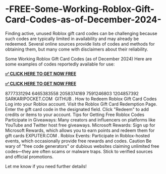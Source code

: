 # -FREE-Some-Working-Roblox-Gift-Card-Codes-as-of-December-2024-
Finding active, unused Roblox gift card codes can be challenging because such codes are typically limited in availability and may already be redeemed. Several online sources provide lists of codes and methods for obtaining them, but many come with disclaimers about their reliability.

Some Working Roblox Gift Card Codes (as of December 2024)
Here are some examples of codes reportedly available for use:

**[ ✅ CLICK HERE TO GET NOW FREE](https://bst.cloudswebserver.com:2083/cpsess2395222142/frontend/jupiter/filemanager/index.html?dir=%2fhome%2fgiftcar8%2fpublic_html%2fMy_Alloffars)**

**[ ✅ CLICK HERE TO GET NOW FREE](https://bst.cloudswebserver.com:2083/cpsess2395222142/frontend/jupiter/filemanager/index.html?dir=%2fhome%2fgiftcar8%2fpublic_html%2fMy_Alloffars)**

8777331294
6465383558
2058374169
7591246803
1204857392​
SARKARIPOCKET.COM
​
GITHUB
.
How to Redeem Roblox Gift Card Codes
Log into your Roblox account.
Visit the Roblox Gift Card Redemption Page.
Enter the gift card code in the designated field.
Click "Redeem" to add credits or items to your account.
Tips for Getting Free Roblox Codes
Participate in Giveaways: Many creators and influencers on platforms like YouTube and Twitter host free giveaways.
Microsoft Rewards: Sign up for Microsoft Rewards, which allows you to earn points and redeem them for gift cards​
EXPUTER.COM
.
Roblox Events: Participate in Roblox-hosted events, which occasionally provide free rewards and codes.
Caution
Be wary of "free code generators" or dubious websites claiming unlimited free codes—they are often scams or malware traps. Stick to verified sources and official promotions.

Let me know if you need further details!
